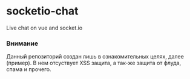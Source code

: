# socketio-chat
Live chat on vue and socket.io

### Внимание
Данный репозиторий создан лишь в ознакомительных целях, далее (пример). В нем отсуствует XSS защита, а так-же защита от флуда, спама и прочего.
